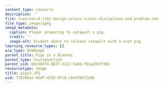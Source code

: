 ```yaml
---
content_type: resource
description: ''
file: /courses/4-110j-design-across-scales-disciplines-and-problem-contexts-spring-2013/73628bae05dfd22887cdc6e438272a5b_pigs3.JPG
file_type: image/jpeg
image_metadata:
  caption: Player preparing to catapult a pig.
  credit: ''
  image-alt: Student about to release catapult with a cast pig.
learning_resource_types: []
ocw_type: OCWImage
parent_title: Pigs in a Blanket
parent_type: CourseSection
parent_uid: 66c6b6f4-8637-3112-5a60-f01ad3b7f361
resourcetype: Image
title: pigs3.JPG
uid: 73628bae-05df-d228-87cd-c6e438272a5b
---
```

